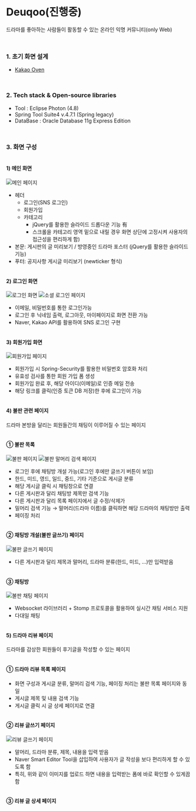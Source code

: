 # Deuqoo(진행중)
드라마를 좋아하는 사람들이 활동할 수 있는 온라인 익명 커뮤니티(only Web)
```
```
```
```
### 1. 초기 화면 설계
* [Kakao Oven](https://ovenapp.io/project/3AI9X293pfm4aMLmUVGdfTZVDUTwBfMt#5jRDR, "화면설계주소")
```
```
```
```
### 2. Tech stack & Open-source libraries
* Tool : Eclipse Photon (4.8)
* Spring Tool Suite4 v.4.7.1 (Spring legacy)
* DataBase : Oracle Database 11g Express Edition
```
```
```
```
### 3. 화면 구성
```
```
#### 1) 메인 화면
![메인 페이지](https://user-images.githubusercontent.com/78471888/106889693-b9990500-672b-11eb-8d5f-07460cf42447.png)
* 헤더
  * 로그인(SNS 로그인)
  * 회원가입
  * 카테고리
    * jQuery를 활용한 슬라이드 드롭다운 기능 有
    * 스크롤을 카테고리 영역 밑으로 내릴 경우 화면 상단에 고정시켜 사용자의 접근성을 편리하게 함)
* 본문: 게시판의 글 미리보기 / 방영중인 드라마 포스터 (jQuery를 활용한 슬라이드 기능)
* 푸터: 공지사항 게시글 미리보기 (newticker 형식)
```
```
#### 2) 로그인 화면
![로그인 화면](https://user-images.githubusercontent.com/78471888/106890821-37114500-672d-11eb-832a-8943ecdbfafd.png)
![소셜 로그인 페이지](https://user-images.githubusercontent.com/78471888/106891035-848db200-672d-11eb-9c0c-5726fc33f235.png)
* 이메일, 비밀번호를 통한 로그인가능
* 로그인 후 닉네임 출력, 로그아웃, 마이페이지로 화면 전환 가능
* Naver, Kakao API를 활용하여 SNS 로그인 구현
```
```
#### 3) 회원가입 화면
![회원가입 페이지](https://user-images.githubusercontent.com/78471888/106892230-1d70fd00-672f-11eb-8f7b-13170b11a983.png)
* 회원가입 시 Spring-Security를 활용한 비밀번호 암호화 처리
* 유효성 검사를 통한 회원 가입 폼 생성
* 회원가입 완료 후, 해당 아이디(이메일)로 인증 메일 전송
* 해당 링크를 클릭(인증 토큰 DB 저장)한 후에 로그인이 가능
```
```
#### 4) 불판 관련 페이지
드라마 본방을 달리는 회원들간의 채팅이 이루어질 수 있는 페이지
```
```
#### ① 불판 목록
![불판 페이지](https://user-images.githubusercontent.com/78471888/106892522-88bacf00-672f-11eb-9768-6aaeabe55338.png)
![불판 말머리 검색 페이지](https://user-images.githubusercontent.com/78471888/106892371-5315e600-672f-11eb-9a8e-05752b0198db.png)
* 로그인 후에 채팅방 개설 가능(로그인 후에만 글쓰기 버튼이 보임)
* 한드, 미드, 영드, 일드, 중드, 기타 기준으로 게시글 분류
* 해당 게시글 클릭 시 채팅창으로 연결
* 다른 게시판과 달리 채팅방 제목만 검색 기능
* 다른 게시판과 달리 목록 페이지에서 글 수정/삭제가 
* 밀머리 검색 기능 → 말머리(드라마 이름)를 클릭하면 해당 드라마의 채팅방만 출력
* 페이징 처리
```
```
#### ② 채팅방 개설(불판 글쓰기) 페이지
![불판 글쓰기 페이지](https://user-images.githubusercontent.com/78471888/106893112-69707180-6730-11eb-8906-517f1033eaea.png)
* 다른 게시판과 달리 제목과 말머리, 드라마 분류(한드, 미드, ...)만 입력받음
```
```
#### ③ 채팅방
![불판 채팅 페이지](https://user-images.githubusercontent.com/78471888/106893551-10eda400-6731-11eb-8818-00d4f4f6e0e2.png)
* Websocket 라이브러리 + Stomp 프로토콜을 활용하여 실시간 채팅 서비스 지원
* 다대일 채팅 
```
```
#### 5) 드라마 리뷰 페이지
드라마를 감상한 회원들이 후기글을 작성할 수 있는 페이지
```
```
#### ① 드라마 리뷰 목록 페이지
* 화면 구성과 게시글 분류, 말머리 검색 기능, 페이징 처리는 불판 목록 페이지와 동일
* 게시글 제목 및 내용 검색 기능
* 게시글 클릭 시 글 상세 페이지로 연결
```
```
#### ② 리뷰 글쓰기 페이지
![리뷰 글쓰기 페이지](https://user-images.githubusercontent.com/78471888/106894550-77bf8d00-6732-11eb-9572-58f9e9c22c19.png)
* 말머리, 드라마 분류, 제목, 내용을 입력 받음
* Naver Smart Editor Tool을 삽입하여 사용자가 글 작성을 보다 편리하게 할 수 있도록 함
* 특히, 위와 같이 이미지를 업로드 하면 내용을 입력받는 폼에 바로 확인할 수 있게끔 함
```
```
#### ③ 리뷰 글 상세 페이지

